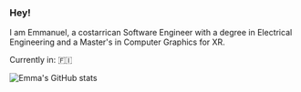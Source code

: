### Hey!
I am Emmanuel, a costarrican Software Engineer with a degree in Electrical Engineering and a Master's in Computer Graphics for XR.

Currently in: :finland:

![Emma's GitHub stats](https://github-readme-stats.vercel.app/api?username=ema2159&count_private=true&show_icons=true&theme=react&include_all_commits=true)

<!--
<>[![Top Langs](https://github-readme-stats.vercel.app/api/top-langs/?username=ema2159&layout=compact&hide=jupyter%20notebook,yasnippet)](https://github.com/anuraghazra/github-readme-stats)

**ema2159/ema2159** is a ✨ _special_ ✨ repository because its `README.md` (this file) appears on your GitHub profile.

Here are some ideas to get you started:

- 🔭 I’m currently working on ...
- 🌱 I’m currently learning ...
- 👯 I’m looking to collaborate on ...
- 🤔 I’m looking for help with ...
- 💬 Ask me about ...
- 📫 How to reach me: ...
- 😄 Pronouns: ...
- ⚡ Fun fact: ...
-->
